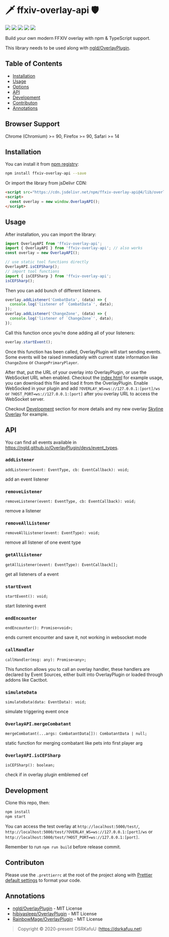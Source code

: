 # 🗡 ffxiv-overlay-api 🛡

![](https://img.shields.io/github/workflow/status/dsrkafuu/ffxiv-overlay-api/build-test)
![](https://img.shields.io/npm/v/ffxiv-overlay-api)
![](https://img.shields.io/npm/dm/ffxiv-overlay-api)
[![](https://img.shields.io/npm/l/ffxiv-overlay-api)](https://github.com/dsrkafuu/ffxiv-overlay-api/blob/master/LICENSE)
[![](https://img.shields.io/lgtm/grade/javascript/github/dsrkafuu/ffxiv-overlay-api)](https://lgtm.com/projects/g/dsrkafuu/ffxiv-overlay-api/context:javascript)

Build your own modern FFXIV overlay with npm & TypeScript support.

This library needs to be used along with [ngld/OverlayPlugin](https://github.com/ngld/OverlayPlugin).

## Table of Contents

- [Installation](#installation)
- [Usage](#usage)
- [Options](#options)
- [API](#api)
- [Development](#development)
- [Contributon](#contributon)
- [Annotations](#annotations)

## Browser Support

Chrome (Chromium) >= 90, Firefox >= 90, Safari >= 14

## Installation

You can install it from [npm registry](https://www.npmjs.com/package/ffxiv-overlay-api):

```bash
npm install ffxiv-overlay-api --save
```

Or import the library from jsDelivr CDN:

```html
<script src="https://cdn.jsdelivr.net/npm/ffxiv-overlay-api@4/lib/overlay.min.js"></script>
<script>
  const overlay = new window.OverlayAPI();
</script>
```

## Usage

After installation, you can import the library:

```js
import OverlayAPI from 'ffxiv-overlay-api';
import { OverlayAPI } from 'ffxiv-overlay-api'; // also works
const overlay = new OverlayAPI();

// use static tool functions directly
OverlayAPI.isCEFSharp();
// import tool functions
import { isCEFSharp } from 'ffxiv-overlay-api';
isCEFSharp();
```

Then you can add bunch of different listeners.

```js
overlay.addListener('CombatData', (data) => {
  console.log('listener of `CombatData`', data);
});
overlay.addListener('ChangeZone', (data) => {
  console.log('listener of `ChangeZone`', data);
});
```

Call this function once you’re done adding all of your listeners:

```js
overlay.startEvent();
```

Once this function has been called, OverlayPlugin will start sending events. Some events will be raised immediately with current state information like `ChangeZone` or `ChangePrimaryPlayer`.

After that, put the URL of your overlay into OverlayPlugin, or use the WebSocket URL when enabled. Checkout the [index.html](https://github.com/dsrkafuu/ffxiv-overlay-api/blob/master/test/index.html) for example usage, you can download this file and load it from the OverlayPlugin. Enable WebSocked in your plugin and add `?OVERLAY_WS=ws://127.0.0.1:[port]/ws` or `?HOST_PORT=ws://127.0.0.1:[port]` after you overlay URL to access the WebSocket server.

Checkout [Development](#development) section for more details and my new overlay [Skyline Overlay](https://github.com/dsrkafuu/skyline-overlay) for example.

## API

You can find all events available in <https://ngld.github.io/OverlayPlugin/devs/event_types>.

### `addListener`

`addListener(event: EventType, cb: EventCallback): void;`

add an event listener

### `removeListener`

`removeListener(event: EventType, cb: EventCallback): void;`

remove a listener

### `removeAllListener`

`removeAllListener(event: EventType): void;`

remove all listener of one event type

### `getAllListener`

`getAllListener(event: EventType): EventCallback[];`

get all listeners of a event

### `startEvent`

`startEvent(): void;`

start listening event

### `endEncounter`

`endEncounter(): Promise<void>;`

ends current encounter and save it, not working in websocket mode

### `callHandler`

`callHandler(msg: any): Promise<any>;`

This function allows you to call an overlay handler, these handlers are declared by Event Sources, either built into OverlayPlugin or loaded through addons like Cactbot.

### `simulateData`

`simulateData(data: EventData): void;`

simulate triggering event once

### `OverlayAPI.mergeCombatant`

`mergeCombatant(...args: CombatantData[]): CombatantData | null;`

static function for merging combatant like pets into first player arg

### `OverlayAPI.isCEFSharp`

`isCEFSharp(): boolean;`

check if in overlay plugin emblemed cef

## Development

Clone this repo, then:

```bash
npm install
npm start
```

You can access the test overlay at `http://localhost:5000/test/`, `http://localhost:5000/test/?OVERLAY_WS=ws://127.0.0.1:[port]/ws` or `http://localhost:5000/test/?HOST_PORT=ws://127.0.0.1:[port]`.

Remember to run `npm run build` before release commit.

## Contributon

Please use the `.prettierrc` at the root of the project along with [Prettier default settings](https://prettier.io/docs/en/options.html) to format your code.

## Annotations

- [ngld/OverlayPlugin](https://github.com/ngld/OverlayPlugin) - MIT License
- [hibiyasleep/OverlayPlugin](https://github.com/hibiyasleep/OverlayPlugin) - MIT License
- [RainbowMage/OverlayPlugin](https://github.com/RainbowMage/OverlayPlugin) - MIT License

> Copyright © 2020-present DSRKafuU (<https://dsrkafuu.net>)
